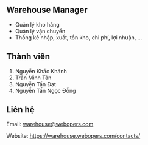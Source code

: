 ## Warehouse Manager

- Quản lý kho hàng
- Quản lý vận chuyển
- Thống kê nhập, xuất, tồn kho, chi phí, lợi nhuận, ...

## Thành viên

1. Nguyễn Khắc Khánh
2. Trần Minh Tân
3. Nguyễn Tấn Đạt
4. Nguyễn Tấn Ngọc Đỗng

## Liên hệ

Email: warehouse@webopers.com

Website: https://warehouse.webopers.com/contacts/
